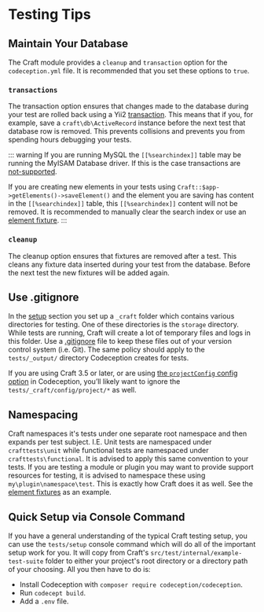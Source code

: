 # Testing Tips

## Maintain Your Database

The Craft module provides a `cleanup` and `transaction` option for the `codeception.yml` file. It is recommended that you set these options to `true`.

### `transactions`

The transaction option ensures that changes made to the database during your test are rolled back using a Yii2
[transaction](https://www.yiiframework.com/doc/api/2.0/yii-db-transaction). This means that if you,
for example, save a `craft\db\ActiveRecord` instance before the next test that database row is removed. This prevents collisions and prevents you from spending hours debugging your tests.

::: warning
If you are running MySQL the `[[%searchindex]]` table may be running the MyISAM Database driver. If this is the case transactions are [not-supported](https://dev.mysql.com/doc/refman/5.6/en/myisam-storage-engine.html).

If you are creating new elements in your tests using `Craft::$app->getElements()->saveElement()` and the element you are saving has content in the `[[%searchindex]]` table, this `[[%searchindex]]` content will not be removed. It is recommended to manually clear the search index or use an [element fixture](fixtures.md#element-fixtures).
:::

### `cleanup`

The cleanup option ensures that fixtures are removed after a test. This cleans any fixture data inserted during your test from the database. Before the next test the new fixtures will be added again.

## Use .gitignore

In the [setup](../testing-craft/setup.md) section you set up a `_craft` folder which contains various directories for testing. One of these directories is the `storage` directory. While tests are running, Craft will create a lot of temporary files and logs in this folder. Use a [.gitignore](https://git-scm.com/docs/gitignore) file to keep these files out of your version control system (i.e. Git). The same policy should apply to the `tests/_output/` directory Codeception creates for tests.

If you are using Craft 3.5 or later, or are using [the `projectConfig` config option](../framework/config-options.md#config-options) in Codeception, you’ll likely want to ignore the `tests/_craft/config/project/*` as well.

## Namespacing

Craft namespaces it's tests under one separate root namespace and then expands per test subject. I.E. Unit tests are namespaced under `crafttests\unit` while functional tests are namespaced under `crafttests\functional`. It is advised to apply this same convention to your tests. If you are testing a module or plugin you may want to provide support resources for testing, it is advised to namespace these using `my\plugin\namespace\test`. This is exactly how Craft does it as well. See the [element fixtures](../testing-craft/fixtures.md) as an example.

## Quick Setup via Console Command

If you have a general understanding of the typical Craft testing setup, you can use the `tests/setup` console command which will do all of the important setup work for you. It will copy from Craft's `src/test/internal/example-test-suite` folder to either your project's root directory or a directory path of your choosing. All you then have to do is:

- Install Codeception with `composer require codeception/codeception`.
- Run `codecept build`.
- Add a `.env` file.
